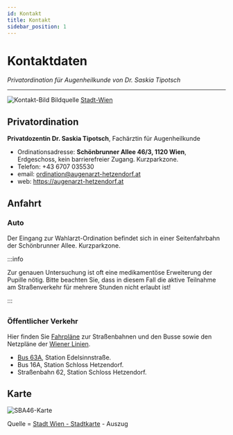 ```yaml
---
id: Kontakt
title: Kontakt
sidebar_position: 1
---
```


# Kontaktdaten

*Privatordination für Augenheilkunde von Dr. Saskia Tipotsch*

------

![Kontakt-Bild](/Bilder/Kontakt-Bild-1.png)
Bildquelle [Stadt-Wien](https://www.wien.gv.at/stadtplan/)

## Privatordination

**Privatdozentin Dr. Saskia Tipotsch**, Fachärztin für Augenheilkunde

- Ordinationsadresse: **Schönbrunner Allee 46/3, 1120 Wien**, 
  Erdgeschoss, kein barrierefreier Zugang. Kurzparkzone. 
- Telefon:  +43 6707 035530
- email: [ordination@augenarzt-hetzendorf.at](mailto:ordination@augenarzt-hetzendorf.at)
- web: https://augenarzt-hetzendorf.at



## Anfahrt

### Auto

Der Eingang zur Wahlarzt-Ordination befindet sich in einer Seitenfahrbahn der Schönbrunner Allee.
Kurzparkzone.

:::info

Zur genauen Untersuchung ist oft eine medikamentöse Erweiterung der Pupille nötig. Bitte beachten Sie, dass in diesem Fall die aktive Teilnahme am Straßenverkehr für mehrere Stunden nicht erlaubt ist!

:::

## 

### Öffentlicher Verkehr

Hier finden Sie [Fahrpläne](https://www.wienerlinien.at/web/wiener-linien/fahrpl%C3%A4ne) zur Straßenbahnen und den Busse sowie den Netzpläne der [Wiener Linien](https://www.wienerlinien.at/). 

- [Bus 63A](https://www.wienerlinien.at/web/wiener-linien/fahrpl%C3%A4ne#panel-3842499), Station Edelsinnstraße.
- Bus 16A, Station Schloss Hetzendorf.
- Straßenbahn 62, Station Schloss Hetzendorf.



## Karte 

![SBA46-Karte](/Bilder/SBA46-Karte.png)

Quelle = [Stadt Wien - Stadtkarte](https://www.wien.gv.at/stadtplan/) - Auszug
